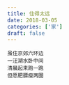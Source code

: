 ```yaml
---
title: 住得太远
date: 2018-03-05
categories: ['家']
draft: false
---
```


```
虽住京郊六环边
一汪湖水卧中间
清晨起来跑一跑
但愿肥膘瘦两圈
```
